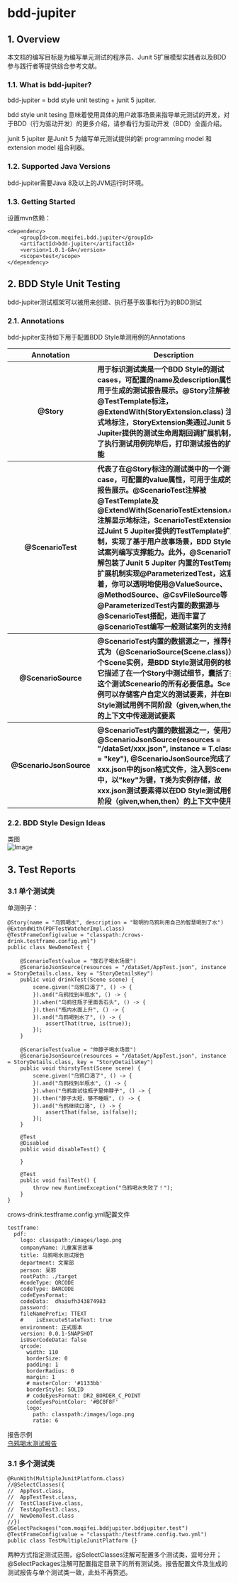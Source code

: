 # bdd-jupiter
## 1. Overview
本文档的编写目标是为编写单元测试的程序员、Junit 5扩展模型实践者以及BDD参与践行者等提供综合参考文献。
### 1.1. What is bdd-jupiter?
bdd-jupiter = bdd style unit testing + junit 5 jupiter.

bdd style unit tesing 意味着使用具体的用户故事场景来指导单元测试的开发，对于BDD（行为驱动开发）的更多介绍，请参看行为驱动开发（BDD）全面介绍。

junit 5 jupiter 是Junit 5 为编写单元测试提供的新 programming model 和 extension model 组合利器。
### 1.2. Supported Java Versions
bdd-jupiter需要Java 8及以上的JVM运行时环境。
### 1.3. Getting Started
设置mvn依赖：
```
<dependency>
    <groupId>com.moqifei.bdd.jupiter</groupId>
    <artifactId>bdd-jupiter</artifactId>
    <version>1.0.1-GA</version>
    <scope>test</scope>
</dependency>
```
## 2. BDD Style Unit Testing
bdd-jupiter测试框架可以被用来创建、执行基于故事和行为的BDD测试
### 2.1. Annotations
bdd-jupiter支持如下用于配置BDD Style单测用例的Annotations
<table>
        <tr>
            <th>Annotation</th>
            <th>Description</th>
        </tr>
        <tr>
            <th>@Story</th>
            <th  align="left">用于标识测试类是一个BDD Style的测试cases，可配置的name及description属性，可用于生成的测试报告展示。@Story注解被@TestTemplate标注，@ExtendWith(StoryExtension.class) 注解显式地标注，StoryExtension类通过Junit 5 Jupiter提供的测试生命周期回调扩展机制，实现了执行测试用例完毕后，打印测试报告的扩展功能</th>
        </tr>
        <tr>
            <th>@ScenarioTest</th>
            <th align="left">代表了在@Story标注的测试类中的一个测试case，可配置的value属性，可用于生成的测试报告展示。@ScenarioTest注解被@TestTemplate及@ExtendWith(ScenarioTestExtension.class)注解显示地标注，ScenarioTestExtension类通过Juint 5 Jupiter提供的TestTemplate扩展机制，实现了基于用户故事场景，BDD Style的测试案列编写支撑能力。此外，@ScenarioTest注解包装了Junit 5 Jupiter 内置的TestTemplate扩展机制实现@ParameterizedTest，这意味着，你可以透明地使用@ValueSource、@MethodSource、@CsvFileSource等@ParameterizedTest内置的数据源与@ScenarioTest搭配，进而丰富了@ScenarioTest编写一般测试案列的支持能力</th>
        </tr>
        <tr>
            <th>@ScenarioSource</th>
            <th align="left">@ScenarioTest内置的数据源之一，推荐使用方式为（@ScenarioSource(Scene.class)），一个Scene实例，是BDD Style测试用例的核心，它描述了在一个Story中测试细节，囊括了执行这个测试Sceneario的所有必要信息。Scene实例可以存储客户自定义的测试要素，并在BDD Style测试用例不同阶段（given,when,then）的上下文中传递测试要素</th>
        </tr>
        <tr>
            <th>@ScenarioJsonSource</th>
            <th align="left">@ScenarioTest内置的数据源之一，使用方式为@ScenarioJsonSource(resources = "/dataSet/xxx.json", instance = T.class, key = "key"), @ScenarioJsonSource完成了将xxx.json中的json格式文件，注入到Scene实例中，以"key"为键，T类为实例存储，故xxx.json测试要素得以在DD Style测试用例不同阶段（given,when,then）的上下文中使用</th>
        </tr>
    </table>  
    
### 2.2. BDD Style Design Ideas
类图  
![Image](https://github.com/moqifei/bdd-jupiter/blob/BRANCH_1.0.1/src/pic/class.jpg)
## 3. Test Reports
### 3.1 单个测试类  
单测例子：
```
@Story(name = "乌鸦喝水", description = "聪明的乌鸦利用自己的智慧喝到了水")
@ExtendWith(PDFTestWatcherImpl.class)
@TestFrameConfig(value = "classpath:/crows-drink.testframe.config.yml")
public class NewDemoTest {

	@ScenarioTest(value = "放石子喝水场景")
	@ScenarioJsonSource(resources = "/dataSet/AppTest.json", instance = StoryDetails.class, key = "StoryDetailsKey")
	public void drinkTest(Scene scene) {
		scene.given("乌鸦口渴了", () -> {
		}).and("乌鸦找到半瓶水", () -> {
		}).when("乌鸦往瓶子里面丢石头", () -> {
		}).then("瓶内水面上升", () -> {
		}).and("乌鸦喝到水了", () -> {
			assertThat(true, is(true));
		});
	}
	
	@ScenarioTest(value = "伸脖子喝水场景")
	@ScenarioJsonSource(resources = "/dataSet/AppTest.json", instance = StoryDetails.class, key = "StoryDetailsKey")
	public void thirstyTest(Scene scene) {
		scene.given("乌鸦口渴了", () -> {
		}).and("乌鸦找到半瓶水", () -> {
		}).when("乌鸦尝试往瓶子里伸脖子", () -> {
		}).then("脖子太短，够不睡眠", () -> {
		}).and("乌鸦继续口渴", () -> {
			assertThat(false, is(false));
		});
	}
	
	@Test
	@Disabled
	public void disableTest() {
		
	}
	
	@Test
	public void failTest() {
		throw new RuntimeException("乌鸦喝水失败了！");
	} 
}
```  
crows-drink.testframe.config.yml配置文件
```
testframe:
  pdf:
    logo: classpath:/images/logo.png
    companyName: 儿童寓言故事
    title: 乌鸦喝水测试报告
    department: 文案部
    person: 吴邪
    rootPath: ./target
    #codeType: QRCODE
    codeType: BARCODE
    codeEyesFormat:
    codeData:  dhaiufh343874983
    password:
    fileNamePrefix: TTEXT
    #    isExecuteStateText: true
    environment: 正式版本
    version: 0.0.1-SNAPSHOT
    isUserCodeData: false
    qrcode:
      width: 110
      borderSize: 0
      padding: 1
      borderRadius: 0
      margin: 1
      # masterColor: '#1133bb'
      borderStyle: SOLID
      # codeEyesFormat: DR2_BORDER_C_POINT
      codeEyesPointColor: '#BC8F8F'
      logo:
        path: classpath:/images/logo.png
        ratio: 6
```  
报告示例  
[乌鸦喝水测试报告](https://github.com/moqifei/bdd-jupiter/blob/BRANCH_1.0.1/src/pic/crows-drink-test-report.pdf)
### 3.1 多个测试类  
```
@RunWith(MultipleJunitPlatform.class)
//@SelectClasses({
//	AppTest.class,
//	AppTestTest.class,
//	TestClassFive.class,
//	TestAppTest3.class,
//	NewDemoTest.class
//})
@SelectPackages("com.moqifei.bddjupiter.bddjupiter.test")
@TestFrameConfig(value = "classpath:/testframe.config.two.yml")
public class TestMultipleJunitPlatform {}
```  
两种方式指定测试范围，@SelectClasses注解可配置多个测试类，逗号分开；@SelectPackages注解可配置指定目录下的所有测试类。报告配置文件及生成的测试报告与单个测试类一致，此处不再赘述。

